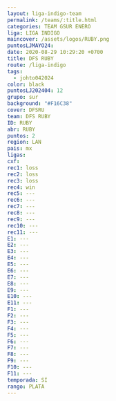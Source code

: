 ```yaml
---
layout: liga-indigo-team
permalink: /teams/:title.html
categories: TEAM GSUR ENERO
liga: LIGA INDIGO
maincover: /assets/logos/RUBY.png
puntosLJMAYO24: 
date: 2020-08-29 10:29:20 +0700
title: DFS RUBY
route: /liga-indigo
tags:
  - johto042024
color: black
puntosLJ202404: 12
grupo: sur
background: "#F16C38"
cover: DFSRU
team: DFS RUBY
ID: RUBY
abr: RUBY
puntos: 2
region: LAN
pais: mx
ligas: 
cxf: 
rec1: loss
rec2: loss
rec3: loss
rec4: win
rec5: ---
rec6: ---
rec7: ---
rec8: ---
rec9: ---
rec10: ---
rec11: ---
E1: ---
E2: ---
E3: ---
E4: ---
E5: ---
E6: ---
E7: ---
E8: ---
E9: ---
E10: ---
E11: ---
F1: ---
F2: ---
F3: ---
F4: ---
F5: ---
F6: ---
F7: ---
F8: ---
F9: ---
F10: ---
F11: ---
temporada: SI
rango: PLATA
---
```

